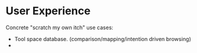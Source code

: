 # User Experience

Concrete "scratch my own itch" use cases:
 * Tool space database. (comparison/mapping/intention driven browsing) 
 * 
